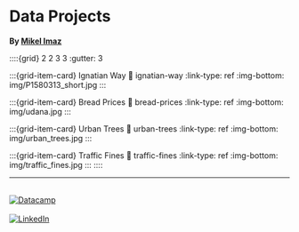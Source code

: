 # Data Projects

**By [Mikel Imaz](https://www.linkedin.com/in/mikel-imaz/)**



::::{grid} 2 2 3 3
:gutter: 3

:::{grid-item-card} Ignatian Way
:link: ignatian-way
:link-type: ref
:img-bottom: img/P1580313_short.jpg
:::

:::{grid-item-card} Bread Prices
:link: bread-prices
:link-type: ref
:img-bottom: img/udana.jpg
:::

:::{grid-item-card} Urban Trees
:link: urban-trees
:link-type: ref
:img-bottom: img/urban_trees.jpg
:::

:::{grid-item-card} Traffic Fines
:link: traffic-fines
:link-type: ref
:img-bottom: img/traffic_fines.jpg
:::
::::

---
&nbsp;  
[![Datacamp](img/logo_datacamp.png)](https://www.datacamp.com/profile/mikel-imaz)  
&nbsp;  
[![LinkedIn](img/logo_IN.png)](https://www.linkedin.com/in/mikel-imaz/)